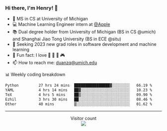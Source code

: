 ### Hi there, I'm Henry! 👋

- 🔭 MS in CS at University of Michigan
- 💻 Machine Learning Engineer intern at [@Apple](https://github.com/apple)
- 📚 Dual degree holder from University of Michigan (BS in CS @umich) and Shanghai Jiao Tong University (BS in ECE @situ)
- 🤖 Seeking 2023 new grad roles in software development and machine learning
- 🍁 Fun fact: I love 📸 🏓 🍜 🎮
- 📫 How to reach me: [duanzq@umich.edu](mailto:duanzq@umich.edu)

📊 Weekly coding breakdown
<!--START_SECTION:waka-->

```txt
Python         27 hrs 24 mins  ████████████████▓░░░░░░░░   66.19 %
YAML           4 hrs 14 mins   ██▓░░░░░░░░░░░░░░░░░░░░░░   10.23 %
TeX            4 hrs 5 mins    ██▒░░░░░░░░░░░░░░░░░░░░░░   09.90 %
Ezhil          3 hrs 30 mins   ██░░░░░░░░░░░░░░░░░░░░░░░   08.46 %
Other          40 mins         ▒░░░░░░░░░░░░░░░░░░░░░░░░   01.62 %
```

<!--END_SECTION:waka-->

***
<p align="center"> 
  Visitor count<br>
  <img src="https://profile-counter.glitch.me/zlzq-duanzq/count.svg" />
</p>

<!-- ![Henry Duan's GitHub stats](https://github-readme-stats.vercel.app/api?username=zlzq-duanzq&show_icons=true)

![trophy](https://github-profile-trophy.vercel.app/?username=zlzq-duanzq&column=7)

[![Top Langs](https://github-readme-stats.vercel.app/api/top-langs/?username=zlzq-duanzq&layout=compact)](https://github.com/zlzq-duanzq/github-readme-stats) -->
